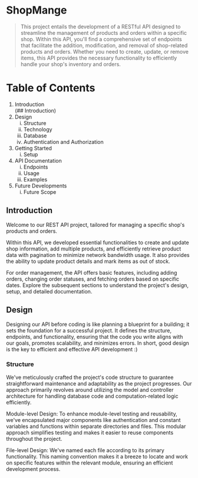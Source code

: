 # ShopMange

>This project entails the development of a RESTful API designed to streamline the management of products and orders within a specific shop. Within this API, you'll find a comprehensive set of endpoints that facilitate the addition, modification, and removal of shop-related products and orders. Whether you need to create, update, or remove items, this API provides the necessary functionality to efficiently handle your shop's inventory and orders.

# Table of Contents
<ol type="1">
  <li>Introduction</li>(## Introduction)
  <li>Design
    <ol type="i">
      <li>Structure</li>
      <li>Technology</li>
      <li>Database</li>
      <li>Authentication and Authorization</li>
    </ol>
  </li>
  <li>Getting Started
    <ol type="i">
      <li>Setup</li>
    </ol>
  </li>
  <li>API Documentation
    <ol type="i">
      <li>Endpoints</li>
      <li>Usage</li>
      <li>Examples</li>
    </ol>
  </li>
  <li>Future Developments
    <ol type="i">
      <li>Future Scope</li>
    </ol>
  </li>
</ol>

## Introduction
Welcome to our REST API project, tailored for managing a specific shop's products and orders.

Within this API, we developed essential functionalities to create and update shop information, add multiple products, and efficiently retrieve product data with pagination to minimize network bandwidth usage. It also provides the ability to update product details and mark items as out of stock.

For order management, the API offers basic features, including adding orders, changing order statuses, and fetching orders based on specific dates. Explore the subsequent sections to understand the project's design, setup, and detailed documentation.

## Design
Designing our API before coding is like planning a blueprint for a building; it sets the foundation for a successful project. It defines the structure, endpoints, and functionality, ensuring that the code you write aligns with our goals, promotes scalability, and minimizes errors. In short, good design is the key to efficient and effective API development :)
### Structure
We've meticulously crafted the project's code structure to guarantee straightforward maintenance and adaptability as the project progresses. Our approach primarily revolves around utilizing the model and controller architecture for handling database code and computation-related logic efficiently.

Module-level Design: To enhance module-level testing and reusability, we've encapsulated major components like authentication and constant variables and functions within separate directories and files. This modular approach simplifies testing and makes it easier to reuse components throughout the project.

File-level Design: We've named each file according to its primary functionality. This naming convention makes it a breeze to locate and work on specific features within the relevant module, ensuring an efficient development process.

